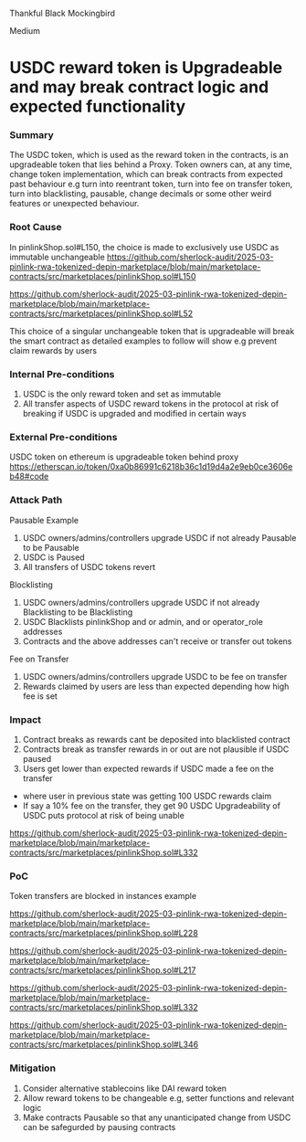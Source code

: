 Thankful Black Mockingbird

Medium

# USDC reward token is Upgradeable and may break contract logic and expected functionality

### Summary

The USDC token, which is used as the reward token in the contracts, is an upgradeable token that lies behind a Proxy. Token owners can, at any time, change token implementation, which can break contracts from expected past behaviour e.g turn into reentrant token, turn into fee on transfer token, turn into blacklisting, pausable, change decimals or some other weird features or unexpected behaviour.

### Root Cause

In pinlinkShop.sol#L150, the choice is made to exclusively use USDC as immutable unchangeable
https://github.com/sherlock-audit/2025-03-pinlink-rwa-tokenized-depin-marketplace/blob/main/marketplace-contracts/src/marketplaces/pinlinkShop.sol#L150

https://github.com/sherlock-audit/2025-03-pinlink-rwa-tokenized-depin-marketplace/blob/main/marketplace-contracts/src/marketplaces/pinlinkShop.sol#L52

This choice of a singular unchangeable token that is upgradeable will break the smart contract as detailed examples to follow will show e.g prevent claim rewards by users

### Internal Pre-conditions


1. USDC is the only reward token and set as immutable
2. All transfer aspects of USDC reward tokens in the protocol at risk of breaking if USDC is upgraded and modified in certain ways

### External Pre-conditions

USDC token on ethereum is upgradeable token behind proxy
https://etherscan.io/token/0xa0b86991c6218b36c1d19d4a2e9eb0ce3606eb48#code

### Attack Path

Pausable Example
1. USDC owners/admins/controllers upgrade USDC if not already Pausable to be Pausable
2. USDC is Paused
3. All transfers of USDC tokens revert

Blocklisting
1. USDC owners/admins/controllers upgrade USDC if not already Blacklisting to be Blacklisting
2. USDC Blacklists pinlinkShop and or admin, and or operator_role addresses
3. Contracts and the above addresses can't receive or transfer out tokens

Fee on Transfer 
1. USDC owners/admins/controllers upgrade USDC to be fee on transfer
2. Rewards claimed by users are less than expected depending how high fee is set

### Impact

1. Contract breaks as rewards cant be deposited into blacklisted contract
2. Contracts break as transfer rewards in or out are not plausible if USDC paused
3. Users get lower than expected rewards if USDC made a fee on the transfer
- where user in previous state was getting 100 USDC rewards claim
- If say a 10% fee on the transfer, they get 90 USDC 
Upgradeability of USDC puts protocol at risk of being unable

https://github.com/sherlock-audit/2025-03-pinlink-rwa-tokenized-depin-marketplace/blob/main/marketplace-contracts/src/marketplaces/pinlinkShop.sol#L332

### PoC

Token transfers are blocked in instances example

https://github.com/sherlock-audit/2025-03-pinlink-rwa-tokenized-depin-marketplace/blob/main/marketplace-contracts/src/marketplaces/pinlinkShop.sol#L228

https://github.com/sherlock-audit/2025-03-pinlink-rwa-tokenized-depin-marketplace/blob/main/marketplace-contracts/src/marketplaces/pinlinkShop.sol#L217

https://github.com/sherlock-audit/2025-03-pinlink-rwa-tokenized-depin-marketplace/blob/main/marketplace-contracts/src/marketplaces/pinlinkShop.sol#L332

https://github.com/sherlock-audit/2025-03-pinlink-rwa-tokenized-depin-marketplace/blob/main/marketplace-contracts/src/marketplaces/pinlinkShop.sol#L346

### Mitigation

1. Consider alternative stablecoins like DAI reward token
2. Allow reward tokens to be changeable e.g, setter functions and relevant logic
3. Make contracts Pausable so that any unanticipated change from USDC can be safegurded by pausing contracts